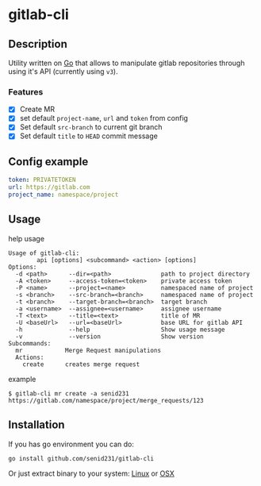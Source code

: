# gitlab-cli

## Description

Utility written on [Go](https://golang.org) that allows to manipulate gitlab
repositories through using it's API (currently using `v3`).

### Features
 * [X] Create MR
 * [X] set default `project-name`, `url` and `token` from config
 * [X] Set default `src-branch` to current git branch
 * [X] Set default `title` to `HEAD` commit message
 
## Config example
```yaml
token: PRIVATETOKEN
url: https://gitlab.com
project_name: namespace/project
```

## Usage
help usage
```
Usage of gitlab-cli:
        api [options] <subcommand> <action> [options]
Options:
  -d <path>      --dir=<path>              path to project directory
  -A <token>     --access-token=<token>    private access token
  -P <name>      --project=<name>          namespaced name of project
  -s <branch>    --src-branch=<branch>     namespaced name of project
  -t <branch>    --target-branch=<branch>  target branch
  -a <username>  --assignee=<username>     assignee username
  -T <text>      --title=<text>            title of MR
  -U <baseUrl>   --url=<baseUrl>           base URL for gitlab API
  -h             --help                    Show usage message
  -v             --version                 Show version
Subcommands:
  mr            Merge Request manipulations
  Actions:
    create      creates merge request

```
example
```
$ gitlab-cli mr create -a senid231
https://gitlab.com/namespace/project/merge_requests/123
```

## Installation
If you has go environment you can do:
```
go install github.com/senid231/gitlab-cli
```
Or just extract binary to your system: 
[Linux](https://github.com/senid231/gitlab-cli/releases/download/v1.1.0/gitlab-cli_linux_amd64.tar.gz)
or
[OSX](https://github.com/senid231/gitlab-cli/releases/download/v1.1.0/gitlab-cli_darwin_amd64.tar.gz)
